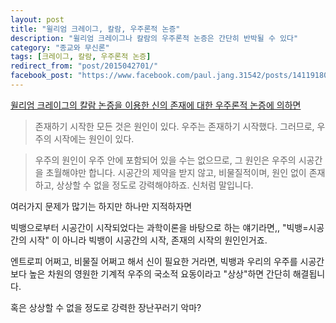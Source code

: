 ```yaml
---
layout: post
title: "윌리엄 크레이그, 칼람, 우주론적 논증"
description: "윌리엄 크레이그나 칼람의 우주론적 논증은 간단히 반박될 수 있다"
category: "종교와 무신론"
tags: [크레이그, 칼람, 우주론적 논증]
redirect_from: "post/2015042701/"
facebook_post: "https://www.facebook.com/paul.jang.31542/posts/1411918042462243"
---
```


[윌리엄 크레이그의 칼람 논증을 이용한 신의 존재에 대한 우주론적 논증에 의하면](http://j.mp/1DBH2kB)

>존재하기 시작한 모든 것은 원인이 있다.
>우주는 존재하기 시작했다.
>그러므로, 우주의 시작에는 원인이 있다.

>우주의 원인이 우주 안에 포함되어 있을 수는 없으므로, 그 원인은 우주의 시공간을 초월해야만 합니다.
>시공간의 제약을 받지 않고, 비물질적이며, 원인 없이 존재하고, 상상할 수 없을 정도로 강력해야하죠. 신처럼 말입니다.

여러가지 문제가 많기는 하지만 하나만 지적하자면

빅뱅으로부터 시공간이 시작되었다는 과학이론을 바탕으로 하는 얘기라면,,
"빅뱅=시공간의 시작" 이 아니라
빅뱅이 시공간의 시작, 존재의 시작의 원인인거죠.

엔트로피 어쩌고, 비물질 어쩌고 해서 신이 필요한 거라면, 빅뱅과 우리의 우주를 시공간보다 높은 차원의 영원한 기계적 우주의 국소적 요동이라고 "상상"하면 간단히 해결됩니다.

혹은 상상할 수 없을 정도로 강력한 장난꾸러기 악마?
